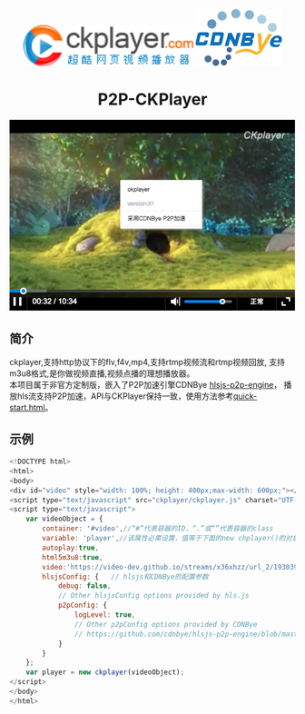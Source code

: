 <p align="center">
<img src="figs/logo.png" alt="CKPlayer" width="300">
<img src="figs/cdnbye.png" alt="CDNBye" width="152.23">
</p>
<h1 align="center">P2P-CKPlayer</h1>

![image](figs/screen.jpg)

## 简介
ckplayer,支持http协议下的flv,f4v,mp4,支持rtmp视频流和rtmp视频回放,
支持m3u8格式,是你做视频直播,视频点播的理想播放器。</br>
本项目属于非官方定制版，嵌入了P2P加速引擎CDNBye [hlsjs-p2p-engine](https://github.com/cdnbye/hlsjs-p2p-engine)，
播放hls流支持P2P加速，API与CKPlayer保持一致，使用方法参考[quick-start.html](quick-start.html)。

## 示例
```javascript
<!DOCTYPE html>
<html>
<body>
<div id="video" style="width: 100%; height: 400px;max-width: 600px;"></div>
<script type="text/javascript" src="ckplayer/ckplayer.js" charset="UTF-8"></script>
<script type="text/javascript">
    var videoObject = {
        container: '#video',//“#”代表容器的ID，“.”或“”代表容器的class
        variable: 'player',//该属性必需设置，值等于下面的new chplayer()的对象
        autoplay:true,
        html5m3u8:true,
        video:'https://video-dev.github.io/streams/x36xhzz/url_2/193039199_mp4_h264_aac_ld_7.m3u8',//视频地址
        hlsjsConfig: {   // hlsjs和CDNBye的配置参数
            debug: false,
            // Other hlsjsConfig options provided by hls.js
            p2pConfig: {
                logLevel: true,
                // Other p2pConfig options provided by CDNBye
                // https://github.com/cdnbye/hlsjs-p2p-engine/blob/master/docs/%E4%B8%AD%E6%96%87/API.md
            }
        }
    };
    var player = new ckplayer(videoObject);
</script>
</body>
</html>
```